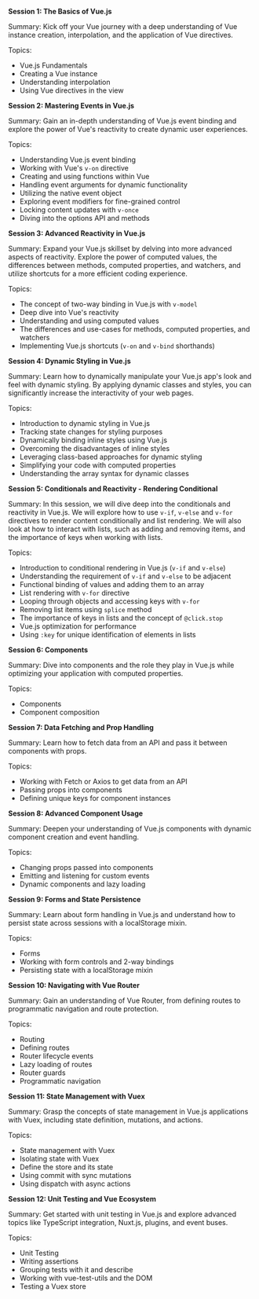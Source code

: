 **Session 1: The Basics of Vue.js**

Summary: Kick off your Vue journey with a deep understanding of Vue instance creation, interpolation, and the application of Vue directives.

Topics:
- Vue.js Fundamentals
- Creating a Vue instance
- Understanding interpolation
- Using Vue directives in the view


**Session 2: Mastering Events in Vue.js**

Summary: Gain an in-depth understanding of Vue.js event binding and explore the power of Vue's reactivity to create dynamic user experiences. 

Topics:
- Understanding Vue.js event binding
- Working with Vue's `v-on` directive
- Creating and using functions within Vue
- Handling event arguments for dynamic functionality
- Utilizing the native event object
- Exploring event modifiers for fine-grained control
- Locking content updates with `v-once`
- Diving into the options API and methods

**Session 3: Advanced Reactivity in Vue.js**

Summary: Expand your Vue.js skillset by delving into more advanced aspects of reactivity. Explore the power of computed values, the differences between methods, computed properties, and watchers, and utilize shortcuts for a more efficient coding experience.

Topics:
- The concept of two-way binding in Vue.js with `v-model`
- Deep dive into Vue's reactivity
- Understanding and using computed values
- The differences and use-cases for methods, computed properties, and watchers
- Implementing Vue.js shortcuts (`v-on` and `v-bind` shorthands)

**Session 4: Dynamic Styling in Vue.js**

Summary: Learn how to dynamically manipulate your Vue.js app's look and feel with dynamic styling. By applying dynamic classes and styles, you can significantly increase the interactivity of your web pages.

Topics:
- Introduction to dynamic styling in Vue.js
- Tracking state changes for styling purposes
- Dynamically binding inline styles using Vue.js
- Overcoming the disadvantages of inline styles
- Leveraging class-based approaches for dynamic styling
- Simplifying your code with computed properties
- Understanding the array syntax for dynamic classes

**Session 5: Conditionals and Reactivity - Rendering Conditional**

Summary: In this session, we will dive deep into the conditionals and reactivity in Vue.js. We will explore how to use `v-if`, `v-else` and `v-for` directives to render content conditionally and list rendering. We will also look at how to interact with lists, such as adding and removing items, and the importance of keys when working with lists.

Topics:
- Introduction to conditional rendering in Vue.js (`v-if` and `v-else`)
- Understanding the requirement of `v-if` and `v-else` to be adjacent
- Functional binding of values and adding them to an array
- List rendering with `v-for` directive
- Looping through objects and accessing keys with `v-for`
- Removing list items using `splice` method
- The importance of keys in lists and the concept of `@click.stop`
- Vue.js optimization for performance
- Using `:key` for unique identification of elements in lists


**Session 6: Components**

Summary: Dive into components and the role they play in Vue.js while optimizing your application with computed properties.

Topics:
- Components
- Component composition


**Session 7: Data Fetching and Prop Handling**

Summary: Learn how to fetch data from an API and pass it between components with props.

Topics:
- Working with Fetch or Axios to get data from an API
- Passing props into components
- Defining unique keys for component instances


**Session 8: Advanced Component Usage**

Summary: Deepen your understanding of Vue.js components with dynamic component creation and event handling.

Topics:
- Changing props passed into components
- Emitting and listening for custom events
- Dynamic components and lazy loading

**Session 9: Forms and State Persistence**

Summary: Learn about form handling in Vue.js and understand how to persist state across sessions with a localStorage mixin.

Topics:
- Forms
- Working with form controls and 2-way bindings
- Persisting state with a localStorage mixin



**Session 10: Navigating with Vue Router**

Summary: Gain an understanding of Vue Router, from defining routes to programmatic navigation and route protection.

Topics:
- Routing
- Defining routes
- Router lifecycle events
- Lazy loading of routes
- Router guards
- Programmatic navigation


**Session 11: State Management with Vuex**

Summary: Grasp the concepts of state management in Vue.js applications with Vuex, including state definition, mutations, and actions.

Topics:
- State management with Vuex
- Isolating state with Vuex
- Define the store and its state
- Using commit with sync mutations
- Using dispatch with async actions

**Session 12: Unit Testing and Vue Ecosystem**

Summary: Get started with unit testing in Vue.js and explore advanced topics like TypeScript integration, Nuxt.js, plugins, and event buses.

Topics:
- Unit Testing
- Writing assertions
- Grouping tests with it and describe
- Working with vue-test-utils and the DOM
- Testing a Vuex store


